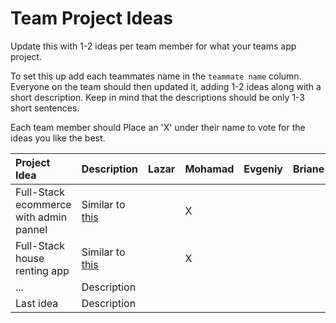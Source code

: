 # Team Project Ideas

Update this with 1-2 ideas per team member for what your teams app project.

To set this up add each teammates name in the `teammate name` column. Everyone
on the team should then updated it, adding 1-2 ideas along with a short 
description. Keep in mind that the descriptions should be only 1-3 short
sentences. 

Each team member should Place an 'X' under their name to vote for the ideas 
you like the best.

| Project Idea | Description | Lazar | Mohamad | Evgeniy | Briane |
| :--- | :--- | :--- | :--- | :--- | :--- |
| Full-Stack ecommerce with admin pannel | Similar to [this](https://www.youtube.com/watch?v=5miHyP6lExg&t=22328s) | |X| | |
| Full-Stack house renting app   | Similar to [this](https://www.youtube.com/watch?v=c_-b_isI4vg) | |X| | |
| ... | Description | | | | |
| Last idea | Description | | | | |
